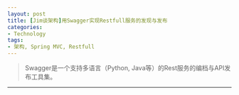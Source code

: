 ```yaml
---
layout: post
title: [Jim谈架构]用Swagger实现Restfull服务的发现与发布
categories:
- Technology
tags:
- 架构, Spring MVC, Restfull
---
```



> Swagger是一个支持多语言（Python, Java等）的Rest服务的编档与API发布工具集。
-----------------
